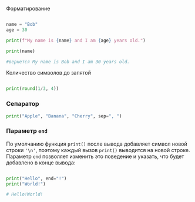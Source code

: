 
Форматирование

```python

name = "Bob" 
age = 30 

print(f"My name is {name} and I am {age} years old.")

print(name)

#вернется My name is Bob and I am 30 years old.

```


Количество символов до запятой 

```python

print(round(1/3, 4))

```



### Сепаратор 

```python
print("Apple", "Banana", "Cherry", sep=", ")
```


### Параметр `end`

По умолчанию функция `print()` после вывода добавляет символ новой строки `'\n'`, поэтому каждый вызов `print()` выводится на новой строке. Параметр `end` позволяет изменить это поведение и указать, что будет добавлено в конце вывода:

```python

print("Hello", end="!") 
print("World!")

# Hello!World!

```


